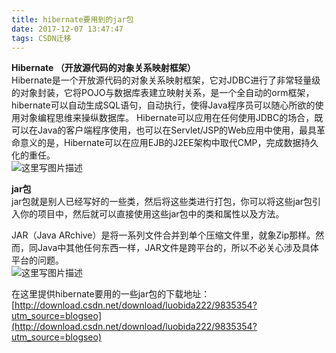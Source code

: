 ```yaml
---
title: hibernate要用到的jar包
date: 2017-12-07 13:47:47
tags: CSDN迁移
---
```

  **Hibernate （开放源代码的对象关系映射框架）**   
 Hibernate是一个开放源代码的对象关系映射框架，它对JDBC进行了非常轻量级的对象封装，它将POJO与数据库表建立映射关系，是一个全自动的orm框架，hibernate可以自动生成SQL语句，自动执行，使得Java程序员可以随心所欲的使用对象编程思维来操纵数据库。 Hibernate可以应用在任何使用JDBC的场合，既可以在Java的客户端程序使用，也可以在Servlet/JSP的Web应用中使用，最具革命意义的是，Hibernate可以在应用EJB的J2EE架构中取代CMP，完成数据持久化的重任。   
 ![这里写图片描述](https://img-blog.csdn.net/20171207134636230?watermark/2/text/aHR0cDovL2Jsb2cuY3Nkbi5uZXQvamlob25nMTAxMDIwMDY=/font/5a6L5L2T/fontsize/400/fill/I0JBQkFCMA==/dissolve/70/gravity/SouthEast)

 **jar包**   
 jar包就是别人已经写好的一些类，然后将这些类进行打包，你可以将这些jar包引入你的项目中，然后就可以直接使用这些jar包中的类和属性以及方法。

 JAR（Java ARchive）是将一系列文件合并到单个压缩文件里，就象Zip那样。然而，同Java中其他任何东西一样，JAR文件是跨平台的，所以不必关心涉及具体平台的问题。   
 ![这里写图片描述](https://img-blog.csdn.net/20171207134657240?watermark/2/text/aHR0cDovL2Jsb2cuY3Nkbi5uZXQvamlob25nMTAxMDIwMDY=/font/5a6L5L2T/fontsize/400/fill/I0JBQkFCMA==/dissolve/70/gravity/SouthEast)

 在这里提供hibernate要用的一些jar包的下载地址：[http://download.csdn.net/download/luobida222/9835354?utm_source=blogseo](http://download.csdn.net/download/luobida222/9835354?utm_source=blogseo)

   
  